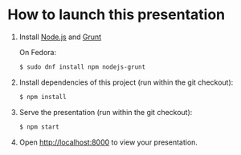 # How to launch this presentation

1. Install [Node.js](http://nodejs.org/) and [Grunt](http://gruntjs.com/getting-started#installing-the-cli)

   On Fedora:
   ```sh
   $ sudo dnf install npm nodejs-grunt
   ```

2. Install dependencies of this project (run within the git checkout):
   ```sh
   $ npm install
   ```

3. Serve the presentation (run within the git checkout):
   ```sh
   $ npm start
   ```

4. Open <http://localhost:8000> to view your presentation.

